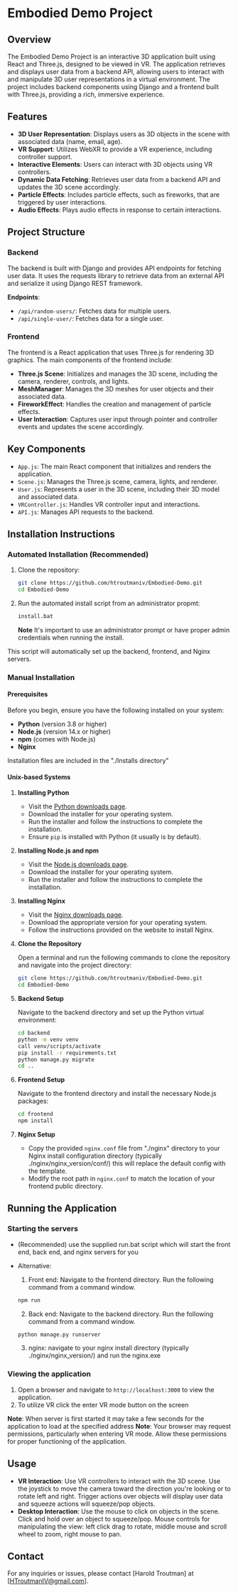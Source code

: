 # Embodied Demo Project

## Overview

The Embodied Demo Project is an interactive 3D application built using React and Three.js, designed to be viewed in VR. The application retrieves and displays user data from a backend API, allowing users to interact with and manipulate 3D user representations in a virtual environment. The project includes backend components using Django and a frontend built with Three.js, providing a rich, immersive experience.

## Features

- **3D User Representation**: Displays users as 3D objects in the scene with associated data (name, email, age).
- **VR Support**: Utilizes WebXR to provide a VR experience, including controller support.
- **Interactive Elements**: Users can interact with 3D objects using VR controllers.
- **Dynamic Data Fetching**: Retrieves user data from a backend API and updates the 3D scene accordingly.
- **Particle Effects**: Includes particle effects, such as fireworks, that are triggered by user interactions.
- **Audio Effects**: Plays audio effects in response to certain interactions.

## Project Structure

### Backend

The backend is built with Django and provides API endpoints for fetching user data. It uses the requests library to retrieve data from an external API and serialize it using Django REST framework.

**Endpoints**:

- `/api/random-users/`: Fetches data for multiple users.
- `/api/single-user/`: Fetches data for a single user.

### Frontend

The frontend is a React application that uses Three.js for rendering 3D graphics. The main components of the frontend include:

- **Three.js Scene**: Initializes and manages the 3D scene, including the camera, renderer, controls, and lights.
- **MeshManager**: Manages the 3D meshes for user objects and their associated data.
- **FireworkEffect**: Handles the creation and management of particle effects.
- **User Interaction**: Captures user input through pointer and controller events and updates the scene accordingly.

## Key Components

- `App.js`: The main React component that initializes and renders the application.
- `Scene.js`: Manages the Three.js scene, camera, lights, and renderer.
- `User.js`: Represents a user in the 3D scene, including their 3D model and associated data.
- `VRController.js`: Handles VR controller input and interactions.
- `API.js`: Manages API requests to the backend.

## Installation Instructions

### Automated Installation (Recommended)

1. Clone the repository:

   ```sh
   git clone https://github.com/htroutmaniv/Embodied-Demo.git
   cd Embodied-Demo
   ```

2. Run the automated install script from an administrator propmt:

   ```sh
   install.bat
   ```
   **Note** It's important to use an administrator prompt or have proper admin credentials when running the install.

This script will automatically set up the backend, frontend, and Nginx servers.

### Manual Installation

#### Prerequisites

Before you begin, ensure you have the following installed on your system:

- **Python** (version 3.8 or higher)
- **Node.js** (version 14.x or higher)
- **npm** (comes with Node.js)
- **Nginx**

Installation files are included in the "./Installs directory"

#### Unix-based Systems

1. **Installing Python**

   - Visit the [Python downloads page](https://www.python.org/downloads/).
   - Download the installer for your operating system.
   - Run the installer and follow the instructions to complete the installation.
   - Ensure `pip` is installed with Python (it usually is by default).

2. **Installing Node.js and npm**

   - Visit the [Node.js downloads page](https://nodejs.org/en/download/).
   - Download the installer for your operating system.
   - Run the installer and follow the instructions to complete the installation.

3. **Installing Nginx**

   - Visit the [Nginx downloads page](http://nginx.org/en/download.html).
   - Download the appropriate version for your operating system.
   - Follow the instructions provided on the website to install Nginx.

4. **Clone the Repository**

   Open a terminal and run the following commands to clone the repository and navigate into the project directory:

   ```sh
   git clone https://github.com/htroutmaniv/Embodied-Demo.git
   cd Embodied-Demo
   ```

5. **Backend Setup**

   Navigate to the backend directory and set up the Python virtual environment:

   ```sh
   cd backend
   python -m venv venv
   call venv/scripts/activate
   pip install -r requirements.txt
   python manage.py migrate
   cd ..
   ```

6. **Frontend Setup**

   Navigate to the frontend directory and install the necessary Node.js packages:

   ```sh
   cd frontend
   npm install
   ```

7. **Nginx Setup**

   - Copy the provided `nginx.conf` file from "./nginx" directory to your Nginx install configuration directory (typically ./nginx/nginx_version/conf/) this will replace the default config with the template.
   - Modify the root path in `nginx.conf` to match the location of your frontend public directory.

## Running the Application

### Starting the servers

- (Recommended) use the supplied run.bat script which will start the front end, back end, and nginx servers for you

- Alternative:
  1. Front end: Navigate to the frontend directory. Run the following command from a command window.
  ```sh
  npm run
  ```
  2. Back end: Navigate to the backend directory. Run the following command from a command window.
  ```sh
  python manage.py runserver
  ```
  3. nginx: navigate to your nginx install directory (typically ./nginx/nginx_version/) and run the nginx.exe

### Viewing the application

1. Open a browser and navigate to `http://localhost:3000` to view the application.
2. To utilize VR click the enter VR mode button on the screen

**Note**: When server is first started it may take a few seconds for the application to load at the specified address
**Note**: Your browser may request permissions, particularly when entering VR mode. Allow these permissions for proper functioning of the application.

## Usage

- **VR Interaction**: Use VR controllers to interact with the 3D scene. Use the joystick to move the camera toward the direction you're looking or to rotate left and right. Trigger actions over objects will display user data and squeeze actions will squeeze/pop objects.
- **Desktop Interaction**: Use the mouse to click on objects in the scene. Click and hold over an object to squeeze/pop. Mouse controls for manipulating the view: left click drag to rotate, middle mouse and scroll wheel to zoom, right mouse to pan.

## Contact

For any inquiries or issues, please contact [Harold Troutman] at [HTroutmanIV@gmail.com].
